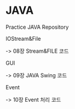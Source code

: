 # JAVA
Practice JAVA Repository

IOStream&File

  -> 08장 Stream&FILE 코드

GUI

  -> 09장 JAVA Swing 코드

Event

  -> 10장 Event 처리 코드
